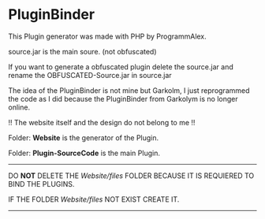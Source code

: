 # PluginBinder
This Plugin generator was made with PHP by ProgrammAlex.

source.jar is the main soure. (not obfuscated)

If you want to generate a obfuscated plugin delete the source.jar and rename the OBFUSCATED-Source.jar in source.jar

The idea of the PluginBinder is not mine but Garkolm, I just reprogrammed the code as I did because the PluginBinder from Garkolym is no longer online.

!! The website itself and the design do not belong to me !!

Folder: **Website** is the generator of the Plugin.

Folder: **Plugin-SourceCode** is the main Plugin.

---------------------------------

DO **NOT** DELETE THE _Website/files_ FOLDER BECAUSE IT IS REQUIERED TO BIND THE PLUGINS.

IF THE FOLDER _Website/files_ NOT EXIST CREATE IT.

---------------------------------

